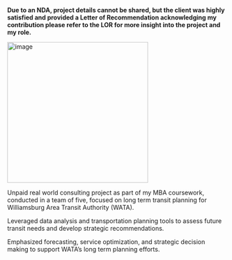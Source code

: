 **Due to an NDA, project details cannot be shared, but the client was highly satisfied and provided a Letter of Recommendation acknowledging my contribution please refer to the LOR for more insight into the project and my role.**

<img width="323" alt="image" src="https://github.com/user-attachments/assets/80b2c568-ad97-474f-bde0-69b040f0a090" />



Unpaid real world consulting project as part of my MBA coursework, conducted in a team of five, focused on long term transit planning for Williamsburg Area Transit Authority (WATA).

Leveraged data analysis and transportation planning tools to assess future transit needs and develop strategic recommendations.

Emphasized forecasting, service optimization, and strategic decision making to support WATA’s long term planning efforts.
